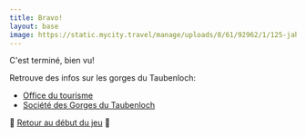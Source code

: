 ```yaml
---
title: Bravo!
layout: base
image: https://static.mycity.travel/manage/uploads/8/61/92962/1/125-jahre-taubenlochweg-187_2000.jpg
---
```


C'est terminé, bien vu!

Retrouve des infos sur les gorges du Taubenloch:

- [Office du tourisme](https://www.j3l.ch/fr/V2165/les-gorges-du-taubenloch)
- [Société des Gorges du Taubenloch](https://taubenloch.org/accueil.html?L=1)

🎲 [Retour au début du jeu](/) 🎲